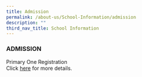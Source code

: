 ```yaml
---
title: Admission
permalink: /about-us/School-Information/admission
description: ""
third_nav_title: School Information
---
```

### ADMISSION

Primary One Registration <br>
Click [here](https://www.moe.gov.sg/primary/p1-registration/) for more details.